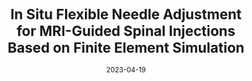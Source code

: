 ---
title: "In Situ Flexible Needle Adjustment for MRI-Guided Spinal Injections Based on Finite Element Simulation"
collection: publications
category: conferences
permalink: /publication/2023_ismr
excerpt: ''
date: 2023-04-19
venue: '2023 International Symposium on Medical Robotics (ISMR)'
paperurl: https://ieeexplore.ieee.org/document/10130218
citation: 'Wang, Y., Xu, Y., Kwok, K., and Iordachita, I. (2023). &quot;In Situ Flexible Needle Adjustment for MRI-Guided Spinal Injections Based on Finite Element Simulation.&quot; <i>2023 International Symposium on Medical Robotics (ISMR)</i>.'
---